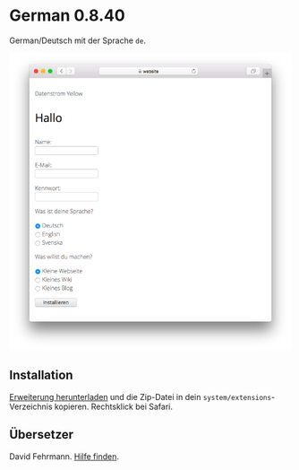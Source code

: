 # German 0.8.40

German/Deutsch mit der Sprache `de`.

<p align="center"><img src="german-screenshot.png?raw=true" alt="Screenshot"></p>

## Installation

[Erweiterung herunterladen](https://github.com/datenstrom/yellow-extensions/raw/main/downloads/german.zip) und die Zip-Datei in dein `system/extensions`-Verzeichnis kopieren. Rechtsklick bei Safari.

## Übersetzer

David Fehrmann. [Hilfe finden](https://datenstrom.se/de/yellow/help/).
